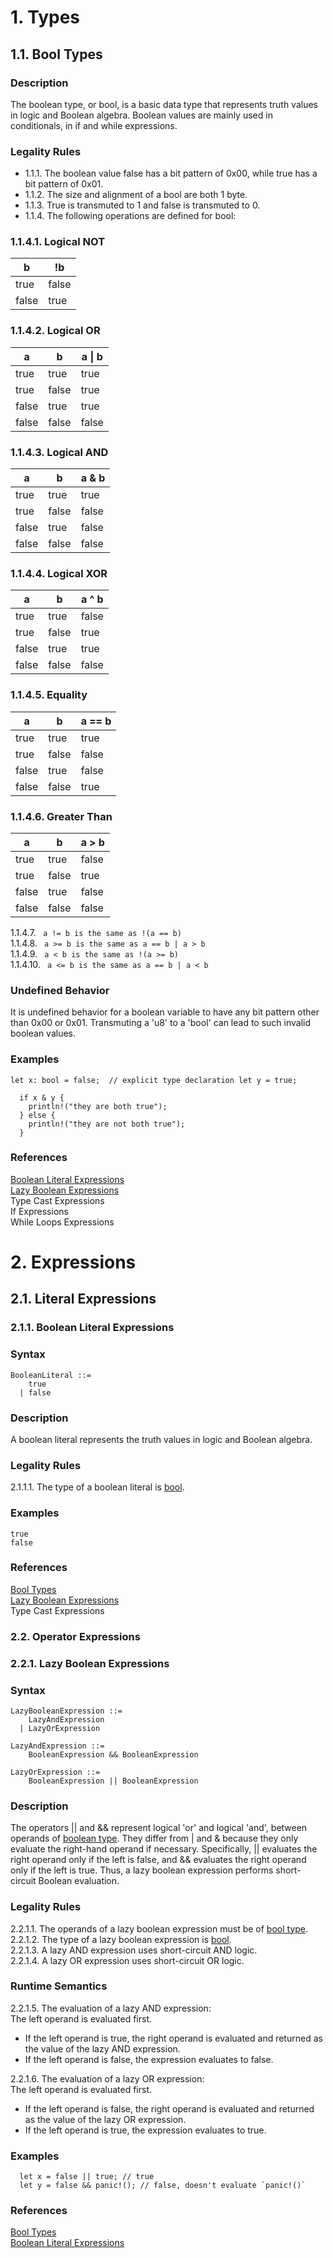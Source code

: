 # 1. Types
## 1.1. Bool Types <a name="1.1."></a>
### Description

The boolean type, or bool, is a basic data type that represents truth values in logic and Boolean algebra. Boolean values are mainly used in conditionals, in if and while expressions.

### Legality Rules
- 1.1.1. The boolean value false has a bit pattern of 0x00, while true has a bit pattern of 0x01.
- 1.1.2. The size and alignment of a bool are both 1 byte.
- 1.1.3. True is transmuted to 1 and false is transmuted to 0. 
- 1.1.4. The following operations are defined for bool:

### 1.1.4.1. Logical NOT 

| b     | !b    |
|-------|-------|
| true  | false |
| false | true  |


### 1.1.4.2. Logical OR 

| a     | b     | a \| b |
|-------|-------|--------|
| true  | true  | true   |
| true  | false | true   |
| false | true  | true   |
| false | false | false  |


### 1.1.4.3. Logical AND 

| a     | b     | a & b  |
|-------|-------|--------|
| true  | true  | true   |
| true  | false | false  |
| false | true  | false  |
| false | false | false  |

### 1.1.4.4. Logical XOR

| a     | b     | a ^ b  |
|-------|-------|--------|
| true  | true  | false  |
| true  | false | true   |
| false | true  | true   |
| false | false | false  |

### 1.1.4.5. Equality

| a     | b     | a == b |
|-------|-------|--------|
| true  | true  | true   |
| true  | false | false  |
| false | true  | false  |
| false | false | true   |


### 1.1.4.6. Greater Than

| a     | b     | a > b  |
|-------|-------|--------|
| true  | true  | false  |
| true  | false | true   |
| false | true  | false  |
| false | false | false  |

1.1.4.7. ` a != b is the same as !(a == b)` \
1.1.4.8. ` a >= b is the same as a == b | a > b` \
1.1.4.9. ` a < b is the same as !(a >= b)` \
1.1.4.10. ` a <= b is the same as a == b | a < b`



### Undefined Behavior
It is undefined behavior for a boolean variable to have any bit pattern other than 0x00 or 0x01. Transmuting a 'u8' to a 'bool' can lead to such invalid boolean values.


### Examples
`
  let x: bool = false;  // explicit type declaration
  let y = true;
`
```
  if x & y {
    println!("they are both true");
  } else {
    println!("they are not both true");
  }
```

### References
[Boolean Literal Expressions](#2.1.1.) \
[Lazy Boolean Expressions](#2.2.1.) \
Type Cast Expressions \
If Expressions \
While Loops Expressions 


# 2. Expressions
## 2.1. Literal Expressions
### 2.1.1. Boolean Literal Expressions <a name="2.1.1."></a>


### Syntax
   <a name="boolean-literal-syntax"></a>
    
    BooleanLiteral ::= 
        true 
      | false 

### Description
A boolean literal represents the truth values in logic and Boolean algebra.

### Legality Rules
2.1.1.1. The type of a boolean literal is [bool](#1.1.).

### Examples
`
  true
` \
`
  false
`

### References
[Bool Types](#1.1.) \
[Lazy Boolean Expressions](#2.2.1.) \
Type Cast Expressions




### 2.2. Operator Expressions
### 2.2.1. Lazy Boolean Expressions <a name="2.2.1."></a>

### Syntax
   <a name="lazy-boolean-expression-syntax"></a>

    LazyBooleanExpression ::= 
        LazyAndExpression
      | LazyOrExpression

    LazyAndExpression ::= 
        BooleanExpression && BooleanExpression

    LazyOrExpression ::= 
        BooleanExpression || BooleanExpression


### Description
The operators || and && represent logical 'or' and logical 'and', between operands of [boolean type](#1.1.). They differ from | and & because they only evaluate the right-hand operand if necessary. Specifically, || evaluates the right operand only if the left is false, and && evaluates the right operand only if the left is true. Thus, a lazy boolean expression performs short-circuit Boolean evaluation.


### Legality Rules
2.2.1.1. The operands of a lazy boolean expression must be of [bool type](#1.1.). \
2.2.1.2. The type of a lazy boolean expression is [bool](#1.1.). \
2.2.1.3. A lazy AND expression uses short-circuit AND logic. \
2.2.1.4. A lazy OR expression uses short-circuit OR logic. 

### Runtime Semantics
2.2.1.5. The evaluation of a lazy AND expression: \
The left operand is evaluated first. 
- If the left operand is true, the right operand is evaluated and returned as the value of the lazy AND expression.
- If the left operand is false, the expression evaluates to false. 

2.2.1.6. The evaluation of a lazy OR expression: \
The left operand is evaluated first. 
- If the left operand is false, the right operand is evaluated and returned as the value of the lazy OR expression.
- If the left operand is true, the expression evaluates to true.

### Examples
```
  let x = false || true; // true 
  let y = false && panic!(); // false, doesn't evaluate `panic!()` 
```

### References
[Bool Types](#1.1.) \
[Boolean Literal Expressions](#2.1.1.) 